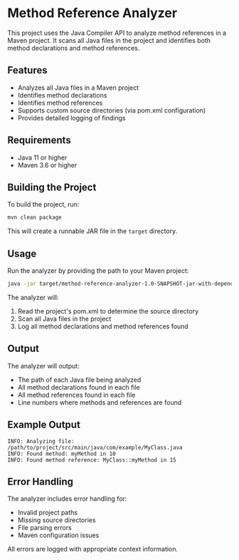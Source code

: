 # Method Reference Analyzer

This project uses the Java Compiler API to analyze method references in a Maven project. It scans all Java files in the project and identifies both method declarations and method references.

## Features

- Analyzes all Java files in a Maven project
- Identifies method declarations
- Identifies method references
- Supports custom source directories (via pom.xml configuration)
- Provides detailed logging of findings

## Requirements

- Java 11 or higher
- Maven 3.6 or higher

## Building the Project

To build the project, run:

```bash
mvn clean package
```

This will create a runnable JAR file in the `target` directory.

## Usage

Run the analyzer by providing the path to your Maven project:

```bash
java -jar target/method-reference-analyzer-1.0-SNAPSHOT-jar-with-dependencies.jar /path/to/your/maven/project
```

The analyzer will:
1. Read the project's pom.xml to determine the source directory
2. Scan all Java files in the project
3. Log all method declarations and method references found

## Output

The analyzer will output:
- The path of each Java file being analyzed
- All method declarations found in each file
- All method references found in each file
- Line numbers where methods and references are found

## Example Output

```
INFO: Analyzing file: /path/to/project/src/main/java/com/example/MyClass.java
INFO: Found method: myMethod in 10
INFO: Found method reference: MyClass::myMethod in 15
```

## Error Handling

The analyzer includes error handling for:
- Invalid project paths
- Missing source directories
- File parsing errors
- Maven configuration issues

All errors are logged with appropriate context information. 